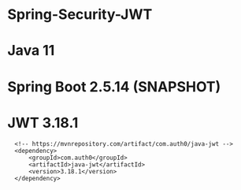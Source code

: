 # Spring-Security-JWT
# Java 11
# Spring Boot 2.5.14 (SNAPSHOT)
# JWT 3.18.1
```
  <!-- https://mvnrepository.com/artifact/com.auth0/java-jwt -->
  <dependency>
      <groupId>com.auth0</groupId>
      <artifactId>java-jwt</artifactId>
      <version>3.18.1</version>
  </dependency>
```
